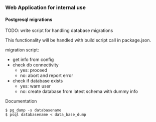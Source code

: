 ### Web Application for internal use


#### Postgresql migrations
	
TODO: write script for handling database migrations

This functionality will be handled with build script call in package.json.

migration script:
- get info from config
- check db connectivity
	- yes: proceed
	- no: abort and report error 
- check if database exists
	- yes: warn user
	- no: create database from latest schema with dummy info
			
Documentation
	
	$ pg_dump -s databasename
	$ psql databasename < data_base_dump